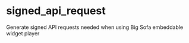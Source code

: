 # signed_api_request

Generate signed API requests needed when using Big Sofa embeddable widget player
